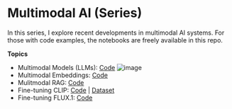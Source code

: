 # Multimodal AI (Series)

In this series, I explore recent developments in multimodal AI systems. For those with code examples, the notebooks are freely available in this repo.

**Topics**
- Multimodal Models (LLMs): [Code](https://github.com/ObinnaNdbs/Multimodal-AI/tree/main/1-mm-llms)
  ![image](https://github.com/user-attachments/assets/2aa77efc-e299-48b9-8199-522048eca430)
- Multimodal Embeddings: [Code](https://github.com/ObinnaNdbs/Multimodal-AI/tree/main/2-mm-embeddings)
- Mulitmodal RAG: [Code](https://github.com/ObinnaNdbs/Multimodal-AI/tree/main/3-multimodal-rag)
- Fine-tuning CLIP: [Code](https://github.com/ObinnaNdbs/Multimodal-AI/tree/main/4-ft-mm-embeddings) | [Dataset](https://huggingface.co/datasets/shawhin/yt-title-thumbnail-pairs) 
- Fine-tuning FLUX.1: [Code](https://github.com/ObinnaNdbs/Multimodal-AI/tree/main/5-ft-flux)

